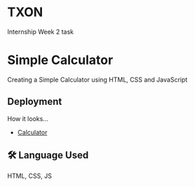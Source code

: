 # TXON

Internship Week 2 task 
# Simple Calculator

Creating a Simple Calculator using HTML, CSS and JavaScript

## Deployment

How it looks...

-  [Calculator](https://vivek-00101.github.io/TXON_02/)

## 🛠 Language Used
HTML, CSS, JS
